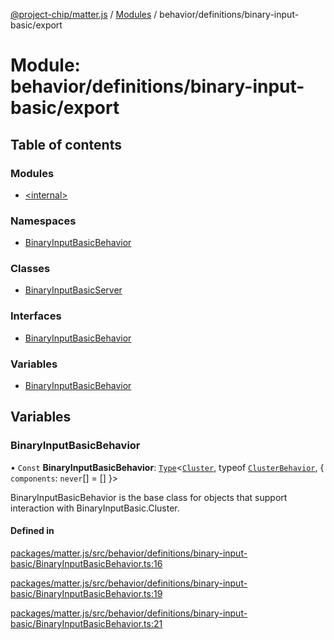 [@project-chip/matter.js](../README.md) / [Modules](../modules.md) / behavior/definitions/binary-input-basic/export

# Module: behavior/definitions/binary-input-basic/export

## Table of contents

### Modules

- [\<internal\>](behavior_definitions_binary_input_basic_export._internal_.md)

### Namespaces

- [BinaryInputBasicBehavior](behavior_definitions_binary_input_basic_export.BinaryInputBasicBehavior.md)

### Classes

- [BinaryInputBasicServer](../classes/behavior_definitions_binary_input_basic_export.BinaryInputBasicServer.md)

### Interfaces

- [BinaryInputBasicBehavior](../interfaces/behavior_definitions_binary_input_basic_export.BinaryInputBasicBehavior-1.md)

### Variables

- [BinaryInputBasicBehavior](behavior_definitions_binary_input_basic_export.md#binaryinputbasicbehavior)

## Variables

### BinaryInputBasicBehavior

• `Const` **BinaryInputBasicBehavior**: [`Type`](../interfaces/behavior_cluster_export.ClusterBehavior.Type.md)\<[`Cluster`](../interfaces/cluster_export.BinaryInputBasic.Cluster.md), typeof [`ClusterBehavior`](behavior_cluster_export.ClusterBehavior.md), \{ `components`: `never`[] = [] }\>

BinaryInputBasicBehavior is the base class for objects that support interaction with BinaryInputBasic.Cluster.

#### Defined in

[packages/matter.js/src/behavior/definitions/binary-input-basic/BinaryInputBasicBehavior.ts:16](https://github.com/project-chip/matter.js/blob/6d3b6a5d957d88a9231d6ecab4bb41f8133112be/packages/matter.js/src/behavior/definitions/binary-input-basic/BinaryInputBasicBehavior.ts#L16)

[packages/matter.js/src/behavior/definitions/binary-input-basic/BinaryInputBasicBehavior.ts:19](https://github.com/project-chip/matter.js/blob/6d3b6a5d957d88a9231d6ecab4bb41f8133112be/packages/matter.js/src/behavior/definitions/binary-input-basic/BinaryInputBasicBehavior.ts#L19)

[packages/matter.js/src/behavior/definitions/binary-input-basic/BinaryInputBasicBehavior.ts:21](https://github.com/project-chip/matter.js/blob/6d3b6a5d957d88a9231d6ecab4bb41f8133112be/packages/matter.js/src/behavior/definitions/binary-input-basic/BinaryInputBasicBehavior.ts#L21)
